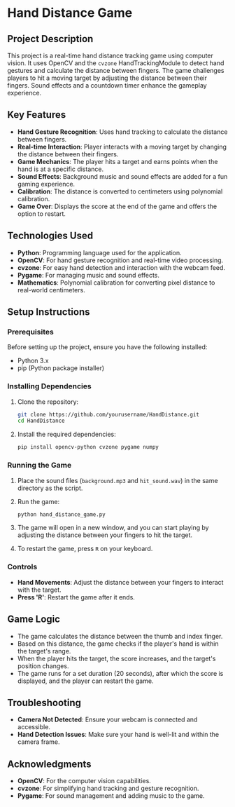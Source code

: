 # Hand Distance Game

## Project Description

This project is a real-time hand distance tracking game using computer vision. It uses OpenCV and the `cvzone` HandTrackingModule to detect hand gestures and calculate the distance between fingers. The game challenges players to hit a moving target by adjusting the distance between their fingers. Sound effects and a countdown timer enhance the gameplay experience.

## Key Features

- **Hand Gesture Recognition**: Uses hand tracking to calculate the distance between fingers.
- **Real-time Interaction**: Player interacts with a moving target by changing the distance between their fingers.
- **Game Mechanics**: The player hits a target and earns points when the hand is at a specific distance.
- **Sound Effects**: Background music and sound effects are added for a fun gaming experience.
- **Calibration**: The distance is converted to centimeters using polynomial calibration.
- **Game Over**: Displays the score at the end of the game and offers the option to restart.

## Technologies Used

- **Python**: Programming language used for the application.
- **OpenCV**: For hand gesture recognition and real-time video processing.
- **cvzone**: For easy hand detection and interaction with the webcam feed.
- **Pygame**: For managing music and sound effects.
- **Mathematics**: Polynomial calibration for converting pixel distance to real-world centimeters.

## Setup Instructions

### Prerequisites

Before setting up the project, ensure you have the following installed:

- Python 3.x
- pip (Python package installer)

### Installing Dependencies

1. Clone the repository:

    ```bash
    git clone https://github.com/yourusername/HandDistance.git
    cd HandDistance
    ```

2. Install the required dependencies:

    ```bash
    pip install opencv-python cvzone pygame numpy
    ```

### Running the Game

1. Place the sound files (`background.mp3` and `hit_sound.wav`) in the same directory as the script.

2. Run the game:

    ```bash
    python hand_distance_game.py
    ```

3. The game will open in a new window, and you can start playing by adjusting the distance between your fingers to hit the target.

4. To restart the game, press `R` on your keyboard.

### Controls

- **Hand Movements**: Adjust the distance between your fingers to interact with the target.
- **Press 'R'**: Restart the game after it ends.

## Game Logic

- The game calculates the distance between the thumb and index finger.
- Based on this distance, the game checks if the player's hand is within the target's range.
- When the player hits the target, the score increases, and the target's position changes.
- The game runs for a set duration (20 seconds), after which the score is displayed, and the player can restart the game.

## Troubleshooting

- **Camera Not Detected**: Ensure your webcam is connected and accessible.
- **Hand Detection Issues**: Make sure your hand is well-lit and within the camera frame.

## Acknowledgments

- **OpenCV**: For the computer vision capabilities.
- **cvzone**: For simplifying hand tracking and gesture recognition.
- **Pygame**: For sound management and adding music to the game.
